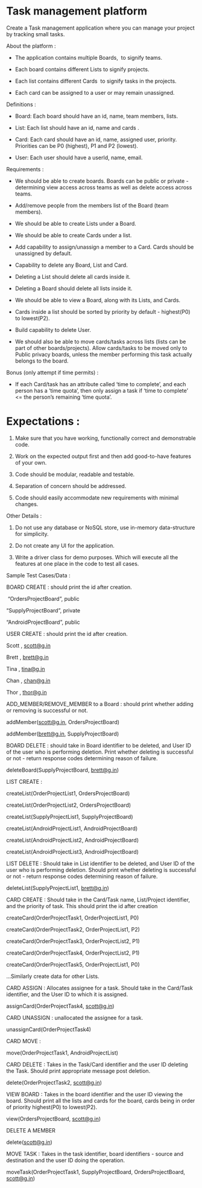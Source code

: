 # Task management platform

  

Create a Task management application where you can manage your project by tracking small tasks. 

  

About the platform :

- The application contains multiple Boards,  to signify teams.
    
- Each board contains different Lists to signify projects.
    
- Each list contains different Cards  to signify tasks in the projects.
    
- Each card can be assigned to a user or may remain unassigned.
    

  

Definitions :

- Board: Each board should have an id, name, team members, lists.
    
- List: Each list should have an id, name and cards .
    
- Card: Each card should have an id, name, assigned user, priority. Priorities can be P0 (highest), P1 and P2 (lowest).
    
- User: Each user should have a userId, name, email.
    

  
  

Requirements :

- We should be able to create boards. Boards can be public or private - determining view access across teams as well as delete access across teams.
    
- Add/remove people from the members list of the Board (team members).
    
- We should be able to create Lists under a Board.
    
- We should be able to create Cards under a list.
    
- Add capability to assign/unassign a member to a Card. Cards should be unassigned by default.
    
- Capability to delete any Board, List and Card.
    

- Deleting a List should delete all cards inside it.
    
- Deleting a Board should delete all lists inside it.
    

- We should be able to view a Board, along with its Lists, and Cards.
    
- Cards inside a list should be sorted by priority by default - highest(P0) to lowest(P2).
    
- Build capability to delete User.
    
- We should also be able to move cards/tasks across lists (lists can be part of other boards/projects). Allow cards/tasks to be moved only to Public privacy boards, unless the member performing this task actually belongs to the board.
    

  
  
  
  
  
  
  

Bonus (only attempt if time permits) :

- If each Card/task has an attribute called ‘time to complete’, and each person has a ‘time quota’, then only assign a task if ‘time to complete’ <= the person’s remaining ‘time quota’.
    

  

# Expectations :

1. Make sure that you have working, functionally correct and demonstrable code.
    
2. Work on the expected output first and then add good-to-have features of your own.
    
3. Code should be modular, readable and testable.
    
4. Separation of concern should be addressed.
    
5. Code should easily accommodate new requirements with minimal changes.
    

  
  

Other Details :

1. Do not use any database or NoSQL store, use in-memory data-structure for simplicity. 
    
2. Do not create any UI for the application.
    
3. Write a driver class for demo purposes. Which will execute all the features at one place in the code to test all cases.
    

  
  

Sample Test Cases/Data :

  

BOARD CREATE : should print the id after creation.

 “OrdersProjectBoard”, public

“SupplyProjectBoard”, private

“AndroidProjectBoard”, public

  
  

USER CREATE : should print the id after creation.

Scott , scott@g.in

Brett , brett@g.in

Tina , tina@g.in

Chan , chan@g.in

Thor , thor@g.in

  
  

ADD_MEMBER/REMOVE_MEMBER to a Board : should print whether adding or removing is successful or not.

addMember(scott@g.in, OrdersProjectBoard)

addMember(brett@g.in, SupplyProjectBoard)

  

BOARD DELETE : should take in Board identifier to be deleted, and User ID of the user who is performing deletion. Print whether deleting is successful or not - return response codes determining reason of failure.

deleteBoard(SupplyProjectBoard, brett@g.in) 

  

LIST CREATE : 

createList(OrderProjectList1, OrdersProjectBoard)

createList(OrderProjectList2, OrdersProjectBoard)

createList(SupplyProjectList1, SupplyProjectBoard)

createList(AndroidProjectList1, AndroidProjectBoard)

createList(AndroidProjectList2, AndroidProjectBoard)

createList(AndroidProjectList3, AndroidProjectBoard)

  

LIST DELETE : Should take in List identifier to be deleted, and User ID of the user who is performing deletion. Should print whether deleting is successful or not - return response codes determining reason of failure.

deleteList(SupplyProjectList1, brett@g.in) 

  

CARD CREATE : Should take in the Card/Task name, List/Project identifier, and the priority of task. This should print the id after creation

createCard(OrderProjectTask1, OrderProjectList1, P0)

createCard(OrderProjectTask2, OrderProjectList1, P2)

createCard(OrderProjectTask3, OrderProjectList2, P1)

createCard(OrderProjectTask4, OrderProjectList2, P1)

createCard(OrderProjectTask5, OrderProjectList1, P0)

…Similarly create data for other Lists.

  

CARD ASSIGN : Allocates assignee for a task. Should take in the Card/Task identifier, and the User ID to which it is assigned.

assignCard(OrderProjectTask4, scott@g.in)

  

CARD UNASSIGN : unallocated the assignee for a task.

unassignCard(OrderProjectTask4)

  

CARD MOVE : 

move(OrderProjectTask1, AndroidProjectList)

  

CARD DELETE : Takes in the Task/Card identifier and the user ID deleting the Task. Should print appropriate message post deletion.

delete(OrderProjectTask2, scott@g.in)

  

VIEW BOARD : Takes in the board identifier and the user ID viewing the board. Should print all the lists and cards for the board, cards being in order of priority highest(P0) to lowest(P2). 

view(OrdersProjectBoard, scott@g.in)

  

DELETE A MEMBER

delete(scott@g.in)

  

MOVE TASK : Takes in the task identifier, board identifiers - source and destination and the user ID doing the operation.

moveTask(OrderProjectTask1, SupplyProjectBoard, OrdersProjectBoard, scott@g.in)